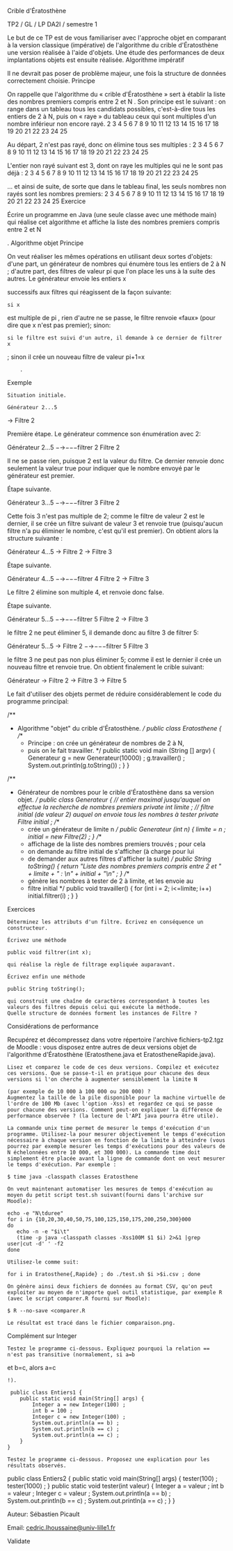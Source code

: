 
Crible d'Ératosthène

TP2 / GL / LP DA2I / semestre 1

Le but de ce TP est de vous familiariser avec l'approche objet en comparant à la version classique (impérative) de l'algorithme du crible d'Ératosthène une version réalisée à l'aide d'objets. Une étude des performances de deux implantations objets est ensuite réalisée.
Algorithme impératif

Il ne devrait pas poser de problème majeur, une fois la structure de données correctement choisie.
Principe

On rappelle que l'algorithme du « crible d'Ératosthène » sert à établir la liste des nombres premiers compris entre 2 et N
. Son principe est le suivant : on range dans un tableau tous les candidats possibles, c'est-à-dire tous les entiers de 2 à N, puis on « raye » du tableau ceux qui sont multiples d'un nombre inférieur non encore rayé.
2 	3 	4 	5 	6 	7 	8 	9 	10 	11 	12 	13 	14 	15 	16 	17 	18 	19 	20 	21 	22 	23 	24 	25

Au départ, 2 n'est pas rayé, donc on élimine tous ses multiples :
2 	3 	4 	5 	6 	7 	8 	9 	10 	11 	12 	13 	14 	15 	16 	17 	18 	19 	20 	21 	22 	23 	24 	25

L'entier non rayé suivant est 3, dont on raye les multiples qui ne le sont pas déjà :
2 	3 	4 	5 	6 	7 	8 	9 	10 	11 	12 	13 	14 	15 	16 	17 	18 	19 	20 	21 	22 	23 	24 	25

… et ainsi de suite, de sorte que dans le tableau final, les seuls nombres non rayés sont les nombres premiers:
2 	3 	4 	5 	6 	7 	8 	9 	10 	11 	12 	13 	14 	15 	16 	17 	18 	19 	20 	21 	22 	23 	24 	25
Exercice

Écrire un programme en Java (une seule classe avec une méthode main) qui réalise cet algorithme et affiche la liste des nombres premiers compris entre 2 et N

.
Algorithme objet
Principe

On veut réaliser les mêmes opérations en utilisant deux sortes d'objets: d'une part, un générateur de nombres qui énumère tous les entiers de 2 à N
; d'autre part, des filtres de valeur pi que l'on place les uns à la suite des autres. Le générateur envoie les entiers x

successifs aux filtres qui réagissent de la façon suivante:

    si x

est multiple de pi , rien d'autre ne se passe, le filtre renvoie «faux» (pour dire que x
n'est pas premier);
sinon:

    si le filtre est suivi d'un autre, il demande à ce dernier de filtrer x

;
sinon il crée un nouveau filtre de valeur pi+1=x

        .

Exemple

    Situation initiale.

    Générateur 2...5

→ Filtre 2

Première étape. Le générateur commence son énumération avec 2:

Générateur 2...5
−→−−−filtrer 2 Filtre 2

Il ne se passe rien, puisque 2 est la valeur du filtre. Ce dernier renvoie donc seulement la valeur true pour indiquer que le nombre envoyé par le générateur est premier.

Étape suivante.

Générateur 3...5
−→−−−filtrer 3 Filtre 2

Cette fois 3 n'est pas multiple de 2; comme le filtre de valeur 2 est le dernier, il se crée un filtre suivant de valeur 3 et renvoie true (puisqu'aucun filtre n'a pu éliminer le nombre, c'est qu'il est premier). On obtient alors la structure suivante :

Générateur 4...5
→ Filtre 2 → Filtre 3

Étape suivante.

Générateur 4...5
−→−−−filtrer 4 Filtre 2 → Filtre 3

Le filtre 2 élimine son multiple 4, et renvoie donc false.

Étape suivante.

Générateur 5...5
−→−−−filtrer 5 Filtre 2 → Filtre 3

le filtre 2 ne peut éliminer 5, il demande donc au filtre 3 de filtrer 5:

Générateur 5...5
→ Filtre 2 −→−−−filtrer 5 Filtre 3

le filtre 3 ne peut pas non plus éliminer 5; comme il est le dernier il crée un nouveau filtre et renvoie true. On obtient finalement le crible suivant:

Générateur → Filtre 2
→ Filtre 3 → Filtre 5

Le fait d'utiliser des objets permet de réduire considérablement le code du programme principal:

/**
 * Algorithme "objet" du crible d'Ératosthène.
 */
public class Eratosthene {
    /**
     * Principe : on crée un générateur de nombres de 2 à N,
     * puis on le fait travailler.
     */
    public static void main (String [] argv) {
        Generateur g = new Generateur(10000) ;
        g.travailler() ;
        System.out.println(g.toString()) ;
    }
}

/**
 * Générateur de nombres pour le crible d'Ératosthène dans sa version objet.
 */
public class Generateur {
    // entier maximal jusqu'auquel on effectue la recherche de nombres premiers
    private int limite ;
    // filtre initial (de valeur 2) auquel on envoie tous les nombres à tester
    private Filtre initial ;
    /**
     * crée un générateur de limite n
     */
    public Generateur (int n) {
        limite = n ;
        initial = new Filtre(2) ;
    }
    /**
     * affichage de la liste des nombres premiers trouvés ; pour cela
     * on demande au filtre initial de s'afficher (à charge pour lui
     * de demander aux autres filtres d'afficher la suite)
     */
    public String toString() {
        return "Liste des nombres premiers compris entre 2 et "
            + limite + " : \n" + initial + "\n" ;
    }
    /**
     * génère les nombres à tester de 2 à limite, et les envoie au
     * filtre initial
     */
    public void travailler() {
        for (int i = 2; i<=limite; i++)
            initial.filtrer(i) ;
    }
}

Exercices

    Déterminez les attributs d'un filtre. Écrivez en conséquence un constructeur.

    Écrivez une méthode

    public void filtrer(int x);

    qui réalise la règle de filtrage expliquée auparavant.

    Écrivez enfin une méthode

    public String toString();

    qui construit une chaîne de caractères correspondant à toutes les valeurs des filtres depuis celui qui exécute la méthode.
    Quelle structure de données forment les instances de Filtre ?

Considérations de performance

Recupérez et décompressez dans votre répertoire l'archive fichiers-tp2.tgz de Moodle : vous disposez entre autres de deux versions objet de l'algorithme d'Ératosthène (Eratosthene.java et EratostheneRapide.java).

    Lisez et comparez le code de ces deux versions. Compilez et exécutez ces versions. Que se passe-t-il en pratique pour chacune des deux versions si l'on cherche à augmenter sensiblement la limite N

    (par exemple de 10 000 à 100 000 ou 200 000) ?
    Augmentez la taille de la pile disponible pour la machine virtuelle de l'ordre de 100 Mb (avec l'option -Xss) et regardez ce qui se passe pour chacune des versions. Comment peut-on expliquer la différence de performance observée ? (la lecture de l'API java pourra être utile).

    La commande unix time permet de mesurer le temps d'exécution d'un programme. Utilisez-la pour mesurer objectivement le temps d'exécution nécessaire à chaque version en fonction de la limite à atteindre (vous pourrez par exemple mesurer les temps d'exécutions pour des valeurs de N échelonnées entre 10 000, et 300 000). La commande time doit simplement être placée avant la ligne de commande dont on veut mesurer le temps d'exécution. Par exemple :

    $ time java -classpath classes Eratosthene

    On veut maintenant automatiser les mesures de temps d'exécution au moyen du petit script test.sh suivant(fourni dans l'archive sur Moodle):

    echo -e "N\tduree"
    for i in {10,20,30,40,50,75,100,125,150,175,200,250,300}000
    do
       echo -n -e "$i\t"
       (time -p java -classpath classes -Xss100M $1 $i) 2>&1 |grep user|cut -d' ' -f2
    done

    Utilisez-le comme suit:

    for i in Eratosthene{,Rapide} ; do ./test.sh $i >$i.csv ; done

    On génère ainsi deux fichiers de données au format CSV, qu'on peut exploiter au moyen de n'importe quel outil statistique, par exemple R (avec le script comparer.R fourni sur Moodle):

    $ R --no-save <comparer.R

    Le résultat est tracé dans le fichier comparaison.png.

Complément sur Integer

    Testez le programme ci-dessous. Expliquez pourquoi la relation == n'est pas transitive (normalement, si a=b

et b=c, alors a=c

    !).

     public class Entiers1 {
        public static void main(String[] args) {
            Integer a = new Integer(100) ;
            int b = 100 ;
            Integer c = new Integer(100) ;
            System.out.println(a == b) ;
            System.out.println(b == c) ;
            System.out.println(a == c) ;
        }
    }

    Testez le programme ci-dessous. Proposez une explication pour les résultats observés.

public class Entiers2 {
    public static void main(String[] args) {
        tester(100) ;
        tester(1000) ;
    }
    public static void tester(int valeur) {
        Integer a = valeur ;
        int b = valeur ;
        Integer c = valeur ;
        System.out.println(a == b) ;
        System.out.println(b == c) ;
        System.out.println(a == c) ;
    }
}

Auteur: Sébastien Picault

Email: cedric.lhoussaine@univ-lille1.fr

Validate
